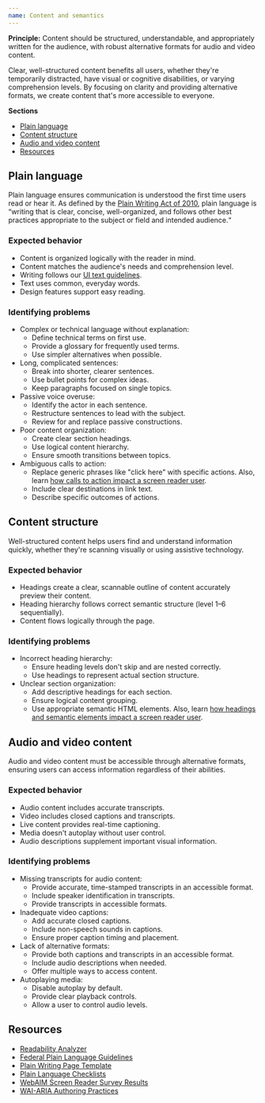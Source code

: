 ```yaml
---
name: Content and semantics
---
```


**Principle:** Content should be structured, understandable, and appropriately written for the audience, with robust alternative formats for audio and video content.

Clear, well-structured content benefits all users, whether they're temporarily distracted, have visual or cognitive disabilities, or varying comprehension levels. By focusing on clarity and providing alternative formats, we create content that's more accessible to everyone.

**Sections**

- [Plain language](#plain-language)
- [Content structure](#content-structure)
- [Audio and video content](#audio-and-video-content)
- [Resources](#resources)

## Plain language

Plain language ensures communication is understood the first time users read or hear it. As defined by the [Plain Writing Act of 2010](https://www.gpo.gov/fdsys/pkg/PLAW-111publ274/content-detail.html), plain language is “writing that is clear, concise, well-organized, and follows other best practices appropriate to the subject or field and intended audience.“

### Expected behavior

- Content is organized logically with the reader in mind.
- Content matches the audience's needs and comprehension level.
- Writing follows our [UI text guidelines](/content/ui-text).
- Text uses common, everyday words.
- Design features support easy reading.

### Identifying problems

- Complex or technical language without explanation:
  - Define technical terms on first use.
  - Provide a glossary for frequently used terms.
  - Use simpler alternatives when possible.
- Long, complicated sentences:
  - Break into shorter, clearer sentences.
  - Use bullet points for complex ideas.
  - Keep paragraphs focused on single topics.
- Passive voice overuse:
  - Identify the actor in each sentence.
  - Restructure sentences to lead with the subject.
  - Review for and replace passive constructions.
- Poor content organization:
  - Create clear section headings.
  - Use logical content hierarchy.
  - Ensure smooth transitions between topics.
- Ambiguous calls to action:
  - Replace generic phrases like "click here" with specific actions. Also, learn [how calls to action impact a screen reader user](/accessibility/screen-readers#calls-to-action).
  - Include clear destinations in link text.
  - Describe specific outcomes of actions.

## Content structure

Well-structured content helps users find and understand information quickly, whether they're scanning visually or using assistive technology.

### Expected behavior

- Headings create a clear, scannable outline of content accurately preview their content.
- Heading hierarchy follows correct semantic structure (level 1–6 sequentially).
- Content flows logically through the page.

### Identifying problems

- Incorrect heading hierarchy:
  - Ensure heading levels don't skip and are nested correctly.
  - Use headings to represent actual section structure.
- Unclear section organization:
  - Add descriptive headings for each section.
  - Ensure logical content grouping.
  - Use appropriate semantic HTML elements. Also, learn [how headings and semantic elements impact a screen reader user](/accessibility/screen-readers#page-structure).

## Audio and video content

Audio and video content must be accessible through alternative formats, ensuring users can access information regardless of their abilities.

### Expected behavior

- Audio content includes accurate transcripts.
- Video includes closed captions and transcripts.
- Live content provides real-time captioning.
- Media doesn't autoplay without user control.
- Audio descriptions supplement important visual information.

### Identifying problems

- Missing transcripts for audio content:
  - Provide accurate, time-stamped transcripts in an accessible format.
  - Include speaker identification in transcripts.
  - Provide transcripts in accessible formats.
- Inadequate video captions:
  - Add accurate closed captions.
  - Include non-speech sounds in captions.
  - Ensure proper caption timing and placement.
- Lack of alternative formats:
  - Provide both captions and transcripts in an accessible format.
  - Include audio descriptions when needed.
  - Offer multiple ways to access content.
- Autoplaying media:
  - Disable autoplay by default.
  - Provide clear playback controls.
  - Allow a user to control audio levels.

## Resources

- [Readability Analyzer](https://datayze.com/readability-analyzer.php)
- [Federal Plain Language Guidelines](https://plainlanguage.gov/guidelines/)
- [Plain Writing Page Template](https://www.plainlanguage.gov/law/page-template/)
- [Plain Language Checklists](https://www.plainlanguage.gov/resources/checklists/)
- [WebAIM Screen Reader Survey Results](https://webaim.org/projects/screenreadersurvey10/)
- [WAI-ARIA Authoring Practices](https://www.w3.org/TR/wai-aria-practices-1.1/)
